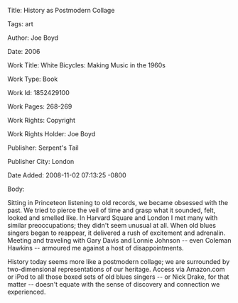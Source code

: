 Title:  History as Postmodern Collage

Tags:   art

Author: Joe Boyd

Date:   2006

Work Title: White Bicycles: Making Music in the 1960s

Work Type: Book

Work Id: 1852429100

Work Pages: 268-269

Work Rights: Copyright

Work Rights Holder: Joe Boyd

Publisher: Serpent's Tail

Publisher City: London

Date Added: 2008-11-02 07:13:25 -0800

Body: 

Sitting in Princeteon listening to old records, we became obsessed with the past. We tried to pierce the veil of time and grasp what it sounded, felt, looked and smelled like. In Harvard Square and London I met many with similar preoccupations; they didn't seem unusual at all. When old blues singers began to reappear, it delivered a rush of excitement and adrenalin. Meeting and traveling with Gary Davis and Lonnie Johnson -- even Coleman Hawkins -- armoured me against a host of disappointments. 

History today seems more like a postmodern collage; we are surrounded by two-dimensional representations of our heritage. Access via Amazon.com or iPod to all those boxed sets of old blues singers -- or Nick Drake, for that matter -- doesn't equate with the sense of discovery and connection we experienced.
